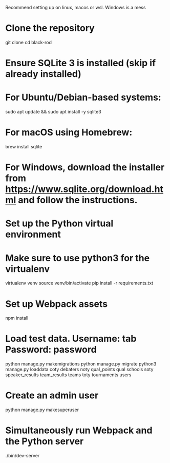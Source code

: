 Recommend setting up on linux, macos or wsl. Windows is a mess

# Clone the repository
git clone <black-rod repo>
cd black-rod

# Ensure SQLite 3 is installed (skip if already installed)
# For Ubuntu/Debian-based systems:
sudo apt update && sudo apt install -y sqlite3

# For macOS using Homebrew:
brew install sqlite

# For Windows, download the installer from https://www.sqlite.org/download.html and follow the instructions.

# Set up the Python virtual environment
# Make sure to use python3 for the virtualenv
virtualenv venv
source venv/bin/activate
pip install -r requirements.txt

# Set up Webpack assets
npm install

# Load test data. Username: tab Password: password
python manage.py makemigrations
python manage.py migrate
python3 manage.py loaddata coty debaters noty qual_points qual schools soty speaker_results team_results teams toty tournaments users

# Create an admin user
python manage.py makesuperuser

# Simultaneously run Webpack and the Python server
./bin/dev-server
